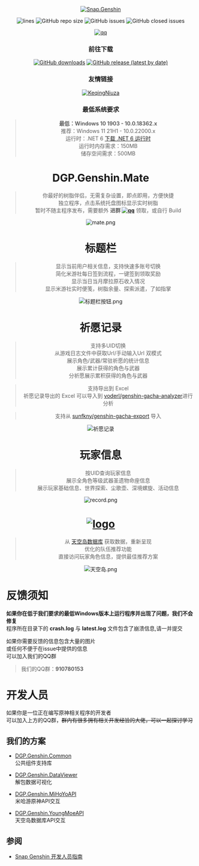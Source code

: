 <div align="center"> 

[![Snap.Genshin](https://socialify.git.ci/DGP-Studio/Snap.Genshin/image?description=1&font=Inter&forks=1&logo=https%3A%2F%2Fgithub.com%2FDGP-Studio%2FSnap.Genshin%2Fblob%2Fmain%2FDesign%2FSGLogo.png%3Fraw%3Dtrue&pattern=Signal&stargazers=1&theme=Dark)](https://github.com/DGP-Studio/Snap.Genshin/stargazers)

![lines](https://img.shields.io/tokei/lines/github/DGP-Studio/Snap.Genshin?style=flat-square)
![GitHub repo size](https://img.shields.io/github/repo-size/DGP-Studio/Snap.Genshin?style=flat-square)
![GitHub issues](https://img.shields.io/github/issues/DGP-Studio/Snap.Genshin?style=flat-square)
![GitHub closed issues](https://img.shields.io/github/issues-closed/DGP-Studio/Snap.Genshin?style=flat-square)

[![qq](https://img.shields.io/badge/chat-on_qq-green?style=flat-square)](https://jq.qq.com/?_wv=1027&k=tdKQiXyl)

### 前往下载

[![GitHub downloads](https://img.shields.io/github/downloads/DGP-Studio/Snap.Genshin/total?style=flat-square)](https://github.com/DGP-Studio/Snap.Genshin/releases)
[![GitHub release (latest by date)](https://img.shields.io/github/downloads/DGP-studio/Snap.Genshin/latest/total?style=flat-square)](https://github.com/DGP-Studio/Snap.Genshin/releases/latest)

### 友情链接

[![KeqingNiuza](https://img.shields.io/badge/Scighost-KeqingNiuza-red/total?style=flat-square)](https://github.com/Scighost/KeqingNiuza)

### 最低系统要求

> **最低：Windows 10 1903 - 10.0.18362.x**  
> 推荐：Windows 11 21H1 - 10.0.22000.x  
> 运行时：.NET 6 [下载 .NET 6 运行时](https://dotnet.microsoft.com/download/dotnet/thank-you/runtime-desktop-6.0.0-windows-x64-installer)  
> 运行时内存需求：150MB  
> 储存空间需求：500MB

# DGP.Genshin.Mate

> 你最好的树脂伴侣，无需复杂设置，即点即用，方便快捷  
> 独立程序，点击系统托盘图标显示实时树脂  
> 暂时不随主程序发布，需要额外 **进群 [![qq](https://img.shields.io/badge/chat-on_qq-green?style=flat-square)](https://jq.qq.com/?_wv=1027&k=tdKQiXyl)** 领取，或自行 Build

![mate.png](/Design/ImgAssets/mate.png)

# 标题栏

> 显示当前用户相关信息，支持快速多账号切换  
> 简化米游社每日签到流程，一键签到领取奖励  
> 显示当日当月摩拉原石收入情况   
> 显示米游社实时便笺，树脂余量、探索派遣，了如指掌

![标题栏按钮.png](/Design/ImgAssets/titlebarbuttons.png)

# 祈愿记录

> 支持多UID切换  
> 从游戏日志文件中获取Url/手动输入Url 双模式  
> 展示角色/武器/常驻祈愿的统计信息  
> 展示累计获得的角色与武器  
> 分祈愿展示累积获得的角色与武器  

> 支持导出到 Excel  
> 祈愿记录导出的 Excel 可以导入到 [voderl/genshin-gacha-analyzer](https://github.com/voderl/genshin-gacha-analyzer)进行分析

> 支持从 [sunfkny/genshin-gacha-export](https://github.com/sunfkny/genshin-gacha-export) 导入

![祈愿记录](/Design/ImgAssets/gacha.png)

# 玩家信息

> 按UID查询玩家信息  
> 展示全角色等级武器圣遗物命座信息  
> 展示玩家基础信息、世界探索、尘歌壶、深境螺旋、活动信息  

![record.png](/Design/ImgAssets/record.png)

# [![logo](https://youngmoe.com/static/img/png/logo.c2ceb873.png)](https://youngmoe.com/)

> 从 [天空岛数据库](https://youngmoe.com/) 获取数据，重新呈现  
> 优化的队伍推荐功能  
> 直接访问玩家角色信息，提供最佳推荐方案

![天空岛.png](/Design/ImgAssets/celestia.png)

</div>

# 反馈须知

**如果你在低于我们要求的最低Windows版本上运行程序并出现了问题，我们不会修复**  
程序所在目录下的 **crash.log** 与 **latest.log** 文件包含了崩溃信息,请一并提交

如果你需要反馈的信息包含大量的图片  
或任何不便于在issue中提供的信息  
可以加入我们的QQ群

> 我们的QQ群：**910780153**


# 开发人员

如果你是一位正在编写原神相关程序的开发者  
可以加入上方的QQ群，~~群内有很多拥有相关开发经验的大佬，可以一起探讨学习~~  

## 我们的方案

* [DGP.Genshin.Common](https://github.com/DGP-Studio/DGP.Genshin.Common)  
公共组件支持库

* [DGP.Genshin.DataViewer](https://github.com/DGP-Studio/DGP.Genshin.DataViewer)  
解包数据可视化

* [DGP.Genshin.MiHoYoAPI](https://github.com/DGP-Studio/DGP.Genshin.MiHoYoAPI)  
米哈游原神API交互

* [DGP.Genshin.YoungMoeAPI](https://github.com/DGP-Studio/DGP.Genshin.YoungMoeAPI)  
天空岛数据库API交互

## 参阅

* [Snap Genshin 开发人员指南](DeveloperGuide.md)